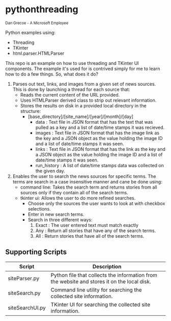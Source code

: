 # pythonthreading
<sub>Dan Grecoe - A Microsoft Employee</sub>


Python examples using:
- Threading
- TKinter
- html.parser.HTMLParser

This repo is an example on how to use threading and TKinter UI components. The example it's used for is contrived simply for me to learn how to do a few things. So, what does it do?

1. Parses out text, links, and images from a given set of news sources. This is done by launching a thread for each source that:
    - Reads the current content of the URL provided.
    - Uses HTMLParser derived class to strip out relevant information.
    - Stores the results on disk in a provided local directory in the structure:
        - [base_directory]/[site_name]/[year]/[month]/[day]
            - data : Text file in JSON format that has the text that was pulled as a key and a list of date/time stamps it was recieved. 
            - images : Text file in JSON format that has the image link as the key and a JSON object as the value holding the image ID and a list of date/time stamps it was seen.
            - links : Text file in JSON format that has the link as the key and a JSON object as the value holding the image ID and a list of date/time stamps it was seen.
            - run_history : A list of date/time stamps data was collected on the given day.
2. Enables the user to search the news sources for specific terms. The terms are search in a case insensitive manner and cane be done using:
    - command line: Takes the search term and returns stories from all sources only if they contain all of the search terms.
    - tkinter ui: Allows the user to do more refined searches.
        - Choose only the sources the user wants to look at with checkbox selections.
        - Enter in new search terms.
        - Search in three different ways:
            1. Exact : The user entered text must match exactly
            2. Any : Return all stories that have any of the search terms.
            3. All : Return stories that have all of the search terms. 

## Supporting Scripts

|Script|Description|
|-----|------|
|siteParser.py|Python file that collects the information from the website and stores it on the local disk.|
|siteSearch.py|Command line utility for searching the collected site information.|
|siteSearchUI.py|TKinter UI for searching the collected site information.|
